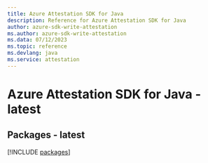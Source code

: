 ```yaml
---
title: Azure Attestation SDK for Java
description: Reference for Azure Attestation SDK for Java
author: azure-sdk-write-attestation
ms.author: azure-sdk-write-attestation
ms.data: 07/12/2023
ms.topic: reference
ms.devlang: java
ms.service: attestation
---
```

# Azure Attestation SDK for Java - latest
## Packages - latest
[!INCLUDE [packages](attestation-index.md)]